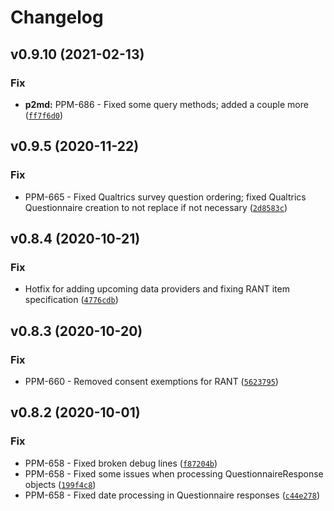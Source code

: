 # Changelog

<!--next-version-placeholder-->

## v0.9.10 (2021-02-13)
### Fix
* **p2md:** PPM-686 - Fixed some query methods; added a couple more ([`ff7f6d0`](https://github.com/hms-dbmi/ppm-utils/commit/ff7f6d05abdfacdf74014d340a145d9b87a8d7e9))

## v0.9.5 (2020-11-22)
### Fix
* PPM-665 - Fixed Qualtrics survey question ordering; fixed Qualtrics Questionnaire creation to not replace if not necessary ([`2d8583c`](https://github.com/hms-dbmi/ppm-utils/commit/2d8583c4e4b882c7b37b1245ada2e5104791dbf9))

## v0.8.4 (2020-10-21)
### Fix
* Hotfix for adding upcoming data providers and fixing RANT item specification ([`4776cdb`](https://github.com/hms-dbmi/ppm-utils/commit/4776cdbe2d2e6b7395877d0cbea66a8e7715e7b9))

## v0.8.3 (2020-10-20)
### Fix
* PPM-660 - Removed consent exemptions for RANT ([`5623795`](https://github.com/hms-dbmi/ppm-utils/commit/56237956d4c97eb4f99a012dd1328e738a9a9aeb))

## v0.8.2 (2020-10-01)
### Fix
* PPM-658 - Fixed broken debug lines ([`f87204b`](https://github.com/hms-dbmi/ppm-utils/commit/f87204b51b8f65be1d62bd804714a38603639592))
* PPM-658 - Fixed some issues when processing QuestionnaireResponse objects ([`199f4c8`](https://github.com/hms-dbmi/ppm-utils/commit/199f4c8250306eb89d19842078e02d0aaa2f4fcc))
* PPM-658 - Fixed date processing in Questionnaire responses ([`c44e278`](https://github.com/hms-dbmi/ppm-utils/commit/c44e278190e20d1e3e0315d578008ec982003f77))
